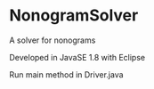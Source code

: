 # NonogramSolver
A solver for nonograms

Developed in JavaSE 1.8 with Eclipse

Run main method in Driver.java
